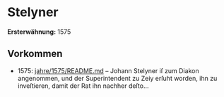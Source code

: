 # Stelyner

**Ersterwähnung:** 1575

## Vorkommen
- 1575: [jahre/1575/README.md](../jahre/1575/README.md) – Johann Stelyner iſ zum Diakon angenommen,
und der Superintendent zu Zeiy erſuht worden, ihn zu
inveſtieren, damit der Rat ihn nachher deſto...
